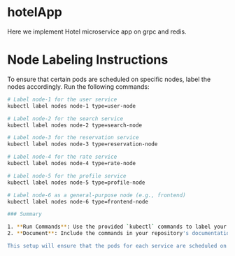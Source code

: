 # hotelApp
Here we implement Hotel microservice app on grpc and redis. 

# Node Labeling Instructions

To ensure that certain pods are scheduled on specific nodes, label the nodes accordingly. Run the following commands:

```sh
# Label node-1 for the user service
kubectl label nodes node-1 type=user-node

# Label node-2 for the search service
kubectl label nodes node-2 type=search-node

# Label node-3 for the reservation service
kubectl label nodes node-3 type=reservation-node

# Label node-4 for the rate service
kubectl label nodes node-4 type=rate-node

# Label node-5 for the profile service
kubectl label nodes node-5 type=profile-node

# Label node-6 as a general-purpose node (e.g., frontend)
kubectl label nodes node-6 type=frontend-node

### Summary

1. **Run Commands**: Use the provided `kubectl` commands to label your nodes.
2. **Document**: Include the commands in your repository's documentation to ensure others know how to label the nodes.

This setup will ensure that the pods for each service are scheduled on the appropriate nodes based on the labels.
